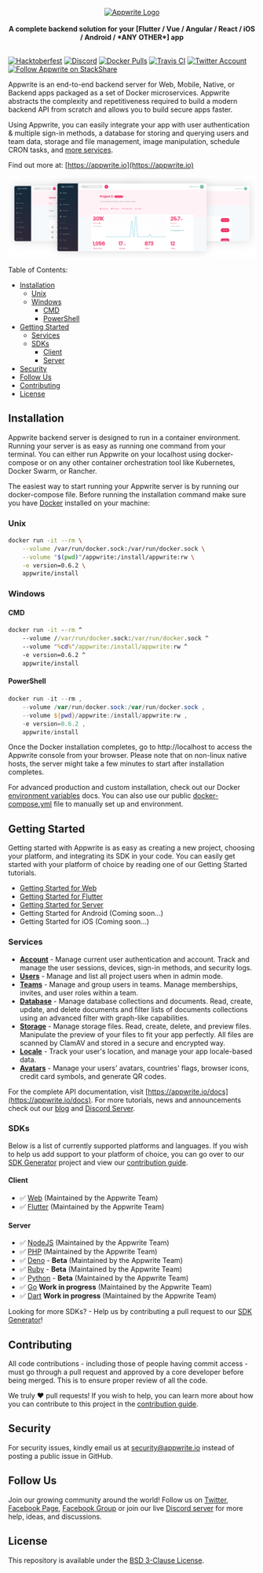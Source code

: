 <p align="center">
    <a href="https://appwrite.io" target="_blank"><img width="260" height="39" src="https://appwrite.io/images/github-logo.png" alt="Appwrite Logo"></a>
    <br />
    <br />
    <b>A complete backend solution for your [Flutter / Vue / Angular / React / iOS / Android / *ANY OTHER*] app</b>
    <br />
    <br />
</p>

[![Hacktoberfest](https://badgen.net/badge/hacktoberfest/friendly/pink)](CONTRIBUTING.md)
[![Discord](https://img.shields.io/discord/564160730845151244?label=discord)](https://discord.gg/GSeTUeA)
[![Docker Pulls](https://badgen.net/docker/pulls/appwrite/appwrite)](https://travis-ci.org/appwrite/appwrite)
[![Travis CI](https://badgen.net/travis/appwrite/appwrite?label=build)](https://travis-ci.org/appwrite/appwrite)
[![Twitter Account](https://badgen.net/twitter/follow/appwrite_io?label=twitter)](https://twitter.com/appwrite_io)
[![Follow Appwrite on StackShare](https://badgen.net/badge/follow%20on/stackshare/blue)](https://stackshare.io/appwrite)

Appwrite is an end-to-end backend server for Web, Mobile, Native, or Backend apps packaged as a set of Docker microservices. Appwrite abstracts the complexity and repetitiveness required to build a modern backend API from scratch and allows you to build secure apps faster.

Using Appwrite, you can easily integrate your app with user authentication & multiple sign-in methods, a database for storing and querying users and team data, storage and file management, image manipulation, schedule CRON tasks, and [more services](https://appwrite.io/docs).

Find out more at: [https://appwrite.io](https://appwrite.io)

![Appwrite](public/images/github.png)

Table of Contents:

- [Installation](#installation)
  - [Unix](#unix)
  - [Windows](#windows)
    - [CMD](#cmd)
    - [PowerShell](#powershell)
- [Getting Started](#getting-started)
  - [Services](#services)
  - [SDKs](#sdks)
    - [Client](#client)
    - [Server](#server)
- [Security](#security)
- [Follow Us](#follow-us)
- [Contributing](#contributing)
- [License](#license)
      
## Installation

Appwrite backend server is designed to run in a container environment. Running your server is as easy as running one command from your terminal. You can either run Appwrite on your localhost using docker-compose or on any other container orchestration tool like Kubernetes, Docker Swarm, or Rancher.

The easiest way to start running your Appwrite server is by running our docker-compose file. Before running the installation command make sure you have [Docker](https://www.docker.com/products/docker-desktop) installed on your machine:

### Unix

```bash
docker run -it --rm \
    --volume /var/run/docker.sock:/var/run/docker.sock \
    --volume "$(pwd)"/appwrite:/install/appwrite:rw \
    -e version=0.6.2 \
    appwrite/install
```

### Windows

#### CMD

```cmd
docker run -it --rm ^
    --volume //var/run/docker.sock:/var/run/docker.sock ^
    --volume "%cd%"/appwrite:/install/appwrite:rw ^
    -e version=0.6.2 ^
    appwrite/install
```

#### PowerShell

```powershell
docker run -it --rm ,
    --volume /var/run/docker.sock:/var/run/docker.sock ,
    --volume ${pwd}/appwrite:/install/appwrite:rw ,
    -e version=0.6.2 ,
    appwrite/install
```

Once the Docker installation completes, go to http://localhost to access the Appwrite console from your browser. Please note that on non-linux native hosts, the server might take a few minutes to start after installation completes.


For advanced production and custom installation, check out our Docker [environment variables](docs/tutorials/environment-variables.md) docs. You can also use our public [docker-compose.yml](https://appwrite.io/docker-compose.yml) file to manually set up and environment.

## Getting Started

Getting started with Appwrite is as easy as creating a new project, choosing your platform, and integrating its SDK in your code. You can easily get started with your platform of choice by reading one of our Getting Started tutorials.

* [Getting Started for Web](https://appwrite.io/docs/getting-started-for-web)
* [Getting Started for Flutter](https://appwrite.io/docs/getting-started-for-flutter)
* [Getting Started for Server](https://appwrite.io/docs/getting-started-for-server)
* Getting Started for Android (Coming soon...)
* Getting Started for iOS (Coming soon...)

### Services

* [**Account**](https://appwrite.io/docs/client/account) - Manage current user authentication and account. Track and manage the user sessions, devices, sign-in methods, and security logs.
* [**Users**](https://appwrite.io/docs/server/users) - Manage and list all project users when in admin mode.
* [**Teams**](https://appwrite.io/docs/client/teams) - Manage and group users in teams. Manage memberships, invites, and user roles within a team.
* [**Database**](https://appwrite.io/docs/client/database) - Manage database collections and documents. Read, create, update, and delete documents and filter lists of documents collections using an advanced filter with graph-like capabilities.
* [**Storage**](https://appwrite.io/docs/client/storage) - Manage storage files. Read, create, delete, and preview files. Manipulate the preview of your files to fit your app perfectly. All files are scanned by ClamAV and stored in a secure and encrypted way.
* [**Locale**](https://appwrite.io/docs/client/locale) - Track your user's location, and manage your app locale-based data.
* [**Avatars**](https://appwrite.io/docs/client/avatars) - Manage your users' avatars, countries' flags, browser icons, credit card symbols, and generate QR codes.

For the complete API documentation, visit [https://appwrite.io/docs](https://appwrite.io/docs). For more tutorials, news and announcements check out our [blog](https://medium.com/appwrite-io) and [Discord Server](https://discord.gg/GSeTUeA).

### SDKs

Below is a list of currently supported platforms and languages. If you wish to help us add support to your platform of choice, you can go over to our [SDK Generator](https://github.com/appwrite/sdk-generator) project and view our [contribution guide](https://github.com/appwrite/sdk-generator/blob/master/CONTRIBUTING.md).

#### Client
* ✅ [Web](https://github.com/appwrite/sdk-for-js) (Maintained by the Appwrite Team)
* ✅ [Flutter](https://github.com/appwrite/sdk-for-flutter) (Maintained by the Appwrite Team)

#### Server
* ✅ [NodeJS](https://github.com/appwrite/sdk-for-node) (Maintained by the Appwrite Team)
* ✅ [PHP](https://github.com/appwrite/sdk-for-php) (Maintained by the Appwrite Team)
* ✅ [Deno](https://github.com/appwrite/sdk-for-deno) - **Beta** (Maintained by the Appwrite Team)
* ✅ [Ruby](https://github.com/appwrite/sdk-for-ruby) - **Beta** (Maintained by the Appwrite Team)
* ✅ [Python](https://github.com/appwrite/sdk-for-python) - **Beta** (Maintained by the Appwrite Team)
* ✅ [Go](https://github.com/appwrite/sdk-for-go) **Work in progress** (Maintained by the Appwrite Team)
* ✅ [Dart](https://github.com/appwrite/sdk-for-dart) **Work in progress** (Maintained by the Appwrite Team)

Looking for more SDKs? - Help us by contributing a pull request to our [SDK Generator](https://github.com/appwrite/sdk-generator)!

## Contributing

All code contributions - including those of people having commit access - must go through a pull request and approved by a core developer before being merged. This is to ensure proper review of all the code.

We truly ❤️ pull requests! If you wish to help, you can learn more about how you can contribute to this project in the [contribution guide](CONTRIBUTING.md).

## Security

For security issues, kindly email us at [security@appwrite.io](mailto:security@appwrite.io) instead of posting a public issue in GitHub.

## Follow Us

Join our growing community around the world! Follow us on [Twitter](https://twitter.com/appwrite_io), [Facebook Page](https://www.facebook.com/appwrite.io), [Facebook Group](https://www.facebook.com/groups/appwrite.developers/) or join our live [Discord server](https://discord.gg/GSeTUeA) for more help, ideas, and discussions.

## License

This repository is available under the [BSD 3-Clause License](./LICENSE).
